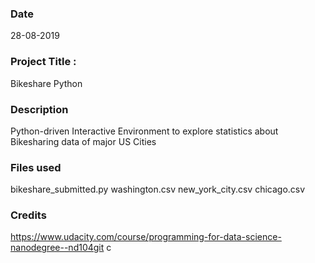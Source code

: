 ### Date
28-08-2019

### Project Title : 
Bikeshare Python 

### Description
Python-driven Interactive Environment to explore statistics about Bikesharing data of major US Cities

### Files used
bikeshare_submitted.py
washington.csv
new_york_city.csv
chicago.csv

### Credits
https://www.udacity.com/course/programming-for-data-science-nanodegree--nd104git c
